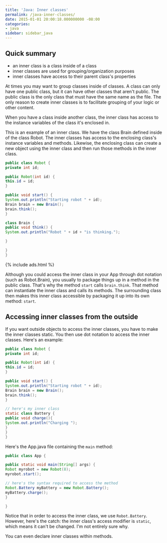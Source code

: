 ```yaml
---
title: 'Java: Inner classes'
permalink: /java-inner-classes/
date: 2015-01-01 20:00:18.000000000 -08:00
categories:
- java
sidebar: sidebar_java
---
```


## Quick summary

* an inner class is a class inside of a class
* inner classes are used for grouping/organization purposes
* inner classes have access to their parent class's properties

At times you may want to group classes inside of classes. A class can only have one public class, but it can have other classes that aren't public. The public class is the only class that must have the same name as the file. The only reason to create inner classes is to facilitate grouping of your logic or other content.

When you have a class inside another class, the inner class has access to the instance variables of the class it's enclosed in.

This is an example of an inner class. We have the class Brain defined inside of the class Robot. The inner classes has access to the enclosing class's instance variables and methods. Likewise, the enclosing class can create a new object using the inner class and then run those methods in the inner class.

```java
public class Robot {
private int id;

public Robot(int id) {
this.id = id;
}

public void start() {
System.out.println("Starting robot " + id);
Brain brain = new Brain();
brain.think();
}

class Brain {
public void think() {
System.out.println("Robot " + id + "is thinking.");

}

}
}
```

{% include ads.html %}

Although you could access the inner class in your App through dot notation (such as Robot.Brain), you usually to package things up in a method in the public class. That's why the method `start` calls `brain.think`. That method can instantiate the inner class and calls its methods. The surrounding class then makes this inner class accessible by packaging it up into its own method: `start`.

## Accessing inner classes from the outside

If you want outside objects to access the inner classes, you have to make the inner classes static. You then use dot notation to access the inner classes. Here's an example:

```java
public class Robot {
private int id;

public Robot(int id) {
this.id = id;
}

public void start() {
System.out.println("Starting robot " + id);
Brain brain = new Brain();
brain.think();
}

// here's my inner class
static class Battery {
public void charge(){
System.out.println("Charging ");
}
}
}
```

Here's the App.java file containing the `main` method:

```java
public class App {

public static void main(String[] args) {
Robot myrobot = new Robot(8);
myrobot.start();

// here's the syntax required to access the method
Robot.Battery myBattery = new Robot.Battery();
myBattery.charge();
}

}
```

Notice that in order to access the inner class, we use `Robot.Battery`. However, here's the catch: the inner class's access modifier is `static`, which means it can't be changed. I'm not entirely sure why.

You can even declare inner classes within methods.
